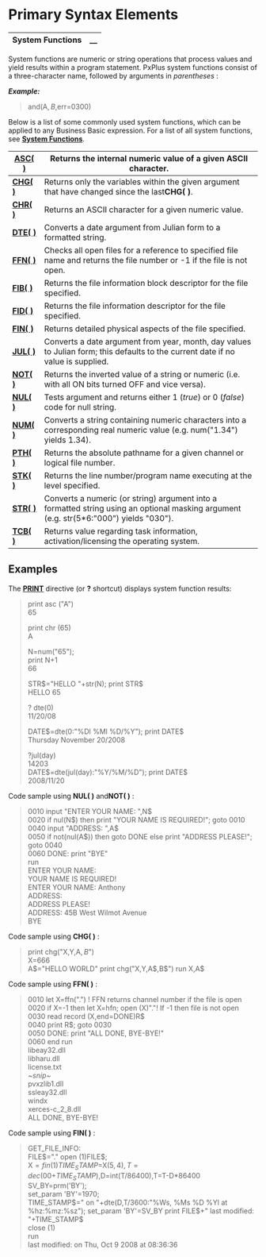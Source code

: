 # Primary Syntax Elements

**System Functions** |  **__**  
---|---  
  
System functions are numeric or string operations that process values and yield results within a program statement. PxPlus system functions consist of a three-character name, followed by arguments in _parentheses_ :

**_Example:_**

> and(A$,B$,err=0300)

Below is a list of some commonly used system functions, which can be applied to any Business Basic expression. For a list of all system functions, see **[System Functions](../../../functions.md)**.

**[ASC( )](../../../functions/asc.md)** |  Returns the internal numeric value of a given ASCII character.  
---|---  
**[CHG( )](../../../functions/chg.md)** |  Returns only the variables within the given argument that have changed since the last**CHG( )**.  
**[CHR( )](../../../functions/chr.md)** |  Returns an ASCII character for a given numeric value.  
**[DTE( )](../../../functions/dte.md)** |  Converts a date argument from Julian form to a formatted string.  
**[FFN( )](../../../functions/ffn.md)** |  Checks all open files for a reference to specified file name and returns the file number or -1 if the file is not open.  
**[FIB( )](../../../functions/fib.md)** |  Returns the file information block descriptor for the file specified.  
**[FID( )](../../../functions/fid.md)** |  Returns the file information descriptor for the file specified.  
**[FIN( )](../../../functions/fin.md)** |  Returns detailed physical aspects of the file specified.  
**[JUL( )](../../../functions/jul.md)** |  Converts a date argument from year, month, day values to Julian form; this defaults to the current date if no value is supplied.  
**[NOT( )](../../../functions/not.md)** |  Returns the inverted value of a string or numeric (i.e. with all ON bits turned OFF and vice versa).  
**[NUL( )](../../../functions/fncnul.md)** |  Tests argument and returns either 1 (_true_) or 0 (_false_) code for null string.  
**[NUM( )](../../../functions/num.md)** |  Converts a string containing numeric characters into a corresponding real numeric value (e.g. num("1.34") yields 1.34).  
**[PTH( )](../../../functions/pth.md)** |  Returns the absolute pathname for a given channel or logical file number.  
**[STK( )](../../../functions/stk.md)** |  Returns the line number/program name executing at the level specified.  
**[STR( )](../../../functions/str.md)** |  Converts a numeric (or string) argument into a formatted string using an optional masking argument (e.g. str(5*6:"000") yields "030").  
**[TCB( )](../../../functions/tcb.md)** |  Returns value regarding task information, activation/licensing the operating system.  
  
## Examples

The **[PRINT](../../../directives/print.md)** directive (or **?** shortcut) displays system function results:

> print asc ("A")  
>  65  
>   
>  print chr (65)   
>  A  
>   
>  N=num("65");  
>  print N+1  
>  66  
>   
>  STR$="HELLO "+str(N);  
>  print STR$  
>  HELLO 65  
>   
>  ? dte(0)  
>  11/20/08  
>   
>  DATE$=dte(0:"%Dl %Ml %D/%Y");  
>  print DATE$  
>  Thursday November 20/2008  
>   
>  ?jul(day)  
>  14203  
>  DATE$=dte(jul(day):"%Y/%M/%D");  
>  print DATE$  
>  2008/11/20

Code sample using **NUL( )** and**NOT( )** :

> 0010 input "ENTER YOUR NAME: ",N$  
>  0020 if nul(N$) then print "YOUR NAME IS REQUIRED!"; goto 0010  
>  0040 input "ADDRESS: ",A$  
>  0050 if not(nul(A$)) then goto DONE else print "ADDRESS PLEASE!"; goto 0040  
>  0060 DONE: print "BYE"  
>  run  
>  ENTER YOUR NAME:  
>  YOUR NAME IS REQUIRED!  
>  ENTER YOUR NAME: Anthony  
>  ADDRESS:  
>  ADDRESS PLEASE!  
>  ADDRESS: 45B West Wilmot Avenue  
>  BYE

Code sample using **CHG( )** :

> print chg("X,Y,A$,B$")  
>  X=666  
>  A$="HELLO WORLD"  
>  print chg("X,Y,A$,B$")  
>  run  
>  X,A$

Code sample using **FFN( )** :

> 0010 let X=ffn(".") ! FFN returns channel number if the file is open  
>  0020 if X=-1 then let X=hfn; open (X)"."! If -1 then file is not open  
>  0030 read record (X,end=DONE)R$  
>  0040 print R$; goto 0030  
>  0050 DONE: print "ALL DONE, BYE-BYE!"  
>  0060 end run  
>  libeay32.dll  
>  libharu.dll  
>  license.txt  
>  _~snip~_  
>  pvxzlib1.dll  
>  ssleay32.dll  
> windx  
>  xerces-c_2_8.dll  
>  ALL DONE, BYE-BYE!

Code sample using **FIN( )** :

> GET_FILE_INFO:  
>  FILE$="."  
>  open (1)FILE$;  
>  X$=fin(1)  
>  TIME_STAMP$=X$(5,4),T=dec($00$+TIME_STAMP$),D=int(T/86400),T=T-D*86400  
>  SV_BY=prm('BY');  
>  set_param 'BY'=1970;  
>  TIME_STAMP$=" on "+dte(D,T/3600:"%Ws, %Ms %D %Yl at %hz:%mz:%sz");  
>  set_param 'BY'=SV_BY  
>  print FILE$+" last modified: "+TIME_STAMP$  
>  close (1)  
>  run  
>  last modified: on Thu, Oct 9 2008 at 08:36:36
